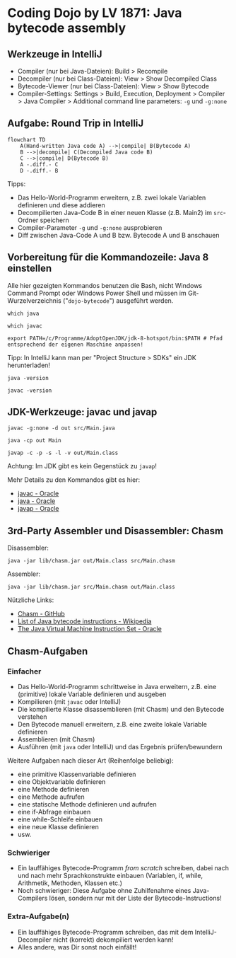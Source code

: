 # Coding Dojo by LV 1871: Java bytecode assembly

## Werkzeuge in IntelliJ

* Compiler (nur bei Java-Dateien): Build > Recompile
* Decompiler (nur bei Class-Dateien): View > Show Decompiled Class
* Bytecode-Viewer (nur bei Class-Dateien): View > Show Bytecode
* Compiler-Settings: Settings > Build, Execution, Deployment > Compiler > Java Compiler > Additional command line parameters: ```-g``` und ```-g:none```

## Aufgabe: Round Trip in IntelliJ

```mermaid
flowchart TD
    A(Hand-written Java code A) -->|compile| B(Bytecode A)
    B -->|decompile| C(Decompiled Java code B)
    C -->|compile| D(Bytecode B)
    A -.diff.- C
    D -.diff.- B
```

Tipps:
* Das Hello-World-Programm erweitern, z.B. zwei lokale Variablen definieren und diese addieren
* Decompilierten Java-Code B in einer neuen Klasse (z.B. Main2) im `src`-Ordner speichern
* Compiler-Parameter ```-g``` und ```-g:none``` ausprobieren
* Diff zwischen Java-Code A und B bzw. Bytecode A und B anschauen

## Vorbereitung für die Kommandozeile: Java 8 einstellen

Alle hier gezeigten Kommandos benutzen die Bash, nicht Windows Command Prompt oder Windows Power Shell und müssen im Git-Wurzelverzeichnis ("`dojo-bytecode`") ausgeführt werden.

```shell
which java
```
```shell
which javac
```
```shell
export PATH=/c/Programme/AdoptOpenJDK/jdk-8-hotspot/bin:$PATH # Pfad entsprechend der eigenen Maschine anpassen!
```

Tipp: In IntelliJ kann man per "Project Structure > SDKs" ein JDK herunterladen!

```shell
java -version
```
```shell
javac -version
```

## JDK-Werkzeuge: javac und javap

```shell
javac -g:none -d out src/Main.java
```
```shell
java -cp out Main
```
```shell
javap -c -p -s -l -v out/Main.class
```

Achtung: Im JDK gibt es kein Gegenstück zu `javap`!

Mehr Details zu den Kommandos gibt es hier:
* [javac - Oracle](https://docs.oracle.com/javase/8/docs/technotes/tools/windows/javac.html)
* [java - Oracle](https://docs.oracle.com/javase/8/docs/technotes/tools/windows/java.html)
* [javap - Oracle](https://docs.oracle.com/javase/8/docs/technotes/tools/windows/javap.html)

## 3rd-Party Assembler und Disassembler: Chasm

Disassembler:
```shell
java -jar lib/chasm.jar out/Main.class src/Main.chasm
```

Assembler:
```shell
java -jar lib/chasm.jar src/Main.chasm out/Main.class 
```

Nützliche Links:
* [Chasm - GitHub](https://github.com/minad/chasm)
* [List of Java bytecode instructions - Wikipedia](https://en.wikipedia.org/wiki/List_of_Java_bytecode_instructions)
* [The Java Virtual Machine Instruction Set - Oracle](https://docs.oracle.com/javase/specs/jvms/se8/html/jvms-6.html)

## Chasm-Aufgaben

### Einfacher

* Das Hello-World-Programm schrittweise in Java erweitern, z.B. eine (primitive) lokale Variable definieren und ausgeben
* Kompilieren (mit `javac` oder IntelliJ)
* Die kompilierte Klasse disassemblieren (mit Chasm) und den Bytecode verstehen
* Den Bytecode manuell erweitern, z.B. eine zweite lokale Variable definieren
* Assemblieren (mit Chasm)
* Ausführen (mit `java` oder IntelliJ) und das Ergebnis prüfen/bewundern

Weitere Aufgaben nach dieser Art (Reihenfolge beliebig):
* eine primitive Klassenvariable definieren
* eine Objektvariable definieren
* eine Methode definieren
* eine Methode aufrufen
* eine statische Methode definieren und aufrufen
* eine if-Abfrage einbauen
* eine while-Schleife einbauen
* eine neue Klasse definieren
* usw.

### Schwieriger

* Ein lauffähiges Bytecode-Programm _from scratch_ schreiben, dabei nach und nach mehr Sprachkonstrukte einbauen (Variablen, if, while, Arithmetik, Methoden, Klassen etc.)
* Noch schwieriger: Diese Aufgabe ohne Zuhilfenahme eines Java-Compilers lösen, sondern nur mit der Liste der Bytecode-Instructions!

### Extra-Aufgabe(n)

* Ein lauffähiges Bytecode-Programm schreiben, das mit dem IntelliJ-Decompiler nicht (korrekt) dekompiliert werden kann!
* Alles andere, was Dir sonst noch einfällt!
